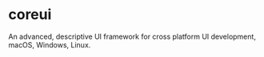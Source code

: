 # coreui
An advanced, descriptive UI framework for cross platform UI development, macOS, Windows, Linux. 
